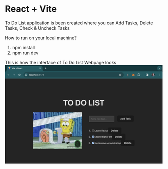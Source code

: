 # React + Vite

To Do List application is been created where you can Add Tasks, Delete Tasks, Check & Uncheck Tasks

How to run on your local machine?
1) npm install
2) npm run dev


This is how the interface of To Do List Webpage looks
![Image Alt Text](Frontend.png)